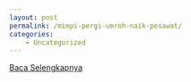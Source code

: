 ```yaml
---
layout: post
permalink: /mimpi-pergi-umroh-naik-pesawat/
categories:
    - Uncategorized
---
```


[Baca Selengkapnya](/07)